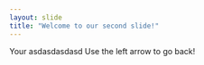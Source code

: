 ```yaml
---
layout: slide
title: "Welcome to our second slide!"
---
```

Your asdasdasdasd
Use the left arrow to go back!
